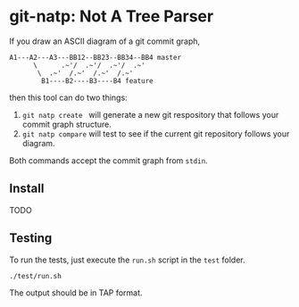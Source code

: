 git-natp: Not A Tree Parser
===========================

If you draw an ASCII diagram of a git commit graph,

```
A1---A2---A3---BB12--BB23--BB34--BB4 master
      \      .~'/  .~'/  .~'/  .~'
       \  .~'  /.~'  /.~'  /.~'
        B1----B2----B3----B4 feature
```

then this tool can do two things:

1. `git natp create ` will generate a new git respository that follows your commit graph structure.
2. `git natp compare` will test to see if the current git repository follows your diagram.

Both commands accept the commit graph from `stdin`.

## Install

TODO

## Testing

To run the tests, just execute the `run.sh` script in the `test` folder.

```sh
./test/run.sh
```

The output should be in TAP format.
